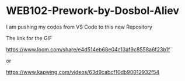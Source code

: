 # WEB102-Prework-by-Dosbol-Aliev
I am pushing my codes from VS Code to this new Repository

The link for the GIF

https://www.loom.com/share/e4d514eb68e04c13af9c8558a6f23b1f

or

https://www.kapwing.com/videos/63d9cabcf10db90012932f54
